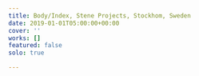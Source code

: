 ```yaml
---
title: Body/Index, Stene Projects, Stockhom, Sweden
date: 2019-01-01T05:00:00+00:00
cover: ''
works: []
featured: false
solo: true

---
```


